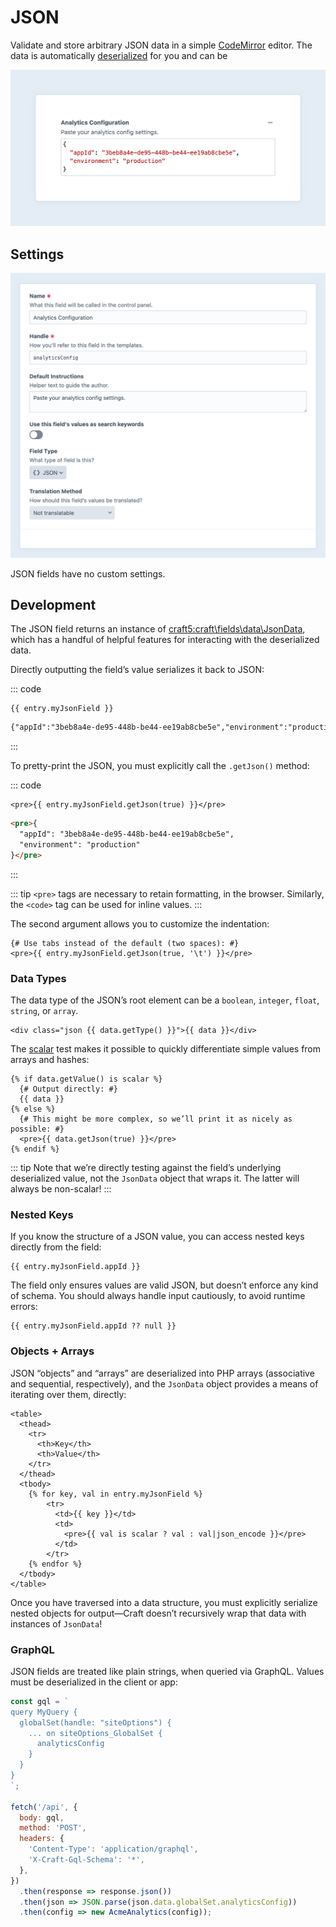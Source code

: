 # JSON

Validate and store arbitrary JSON data in a simple [CodeMirror](https://codemirror.net/) editor. The data is automatically [deserialized](#development) for you and can be 

<!-- more -->

![Screenshot of a JSON field interface in the Craft control panel](../../images/fields-json-ui.png)

## Settings

<BrowserShot
  url="https://my-craft-project.ddev.site/admin/settings/fields/new"
  :link="false"
  :max-height="500"
  caption="Adding a new JSON field via the control panel.">
<img src="../../images/fields-json-settings.png" alt="JSON field settings screen in the Craft control panel">
</BrowserShot>

JSON fields have no custom settings.

## Development

The JSON field returns an instance of <craft5:craft\fields\data\JsonData>, which has a handful of helpful features for interacting with the deserialized data.

Directly outputting the field’s value serializes it back to JSON:

::: code
```twig Template
{{ entry.myJsonField }}
```
```html Result
{"appId":"3beb8a4e-de95-448b-be44-ee19ab8cbe5e","environment":"production"}
```
:::

To pretty-print the JSON, you must explicitly call the `.getJson()` method:

::: code
```twig Template
<pre>{{ entry.myJsonField.getJson(true) }}</pre>
```
```html Result
<pre>{
  "appId": "3beb8a4e-de95-448b-be44-ee19ab8cbe5e",
  "environment": "production"
}</pre>
```
:::

::: tip
`<pre>` tags are necessary to retain formatting, in the browser. Similarly, the `<code>` tag can be used for inline values.
:::

The second argument allows you to customize the indentation:

```twig
{# Use tabs instead of the default (two spaces): #}
<pre>{{ entry.myJsonField.getJson(true, '\t') }}</pre>
```

### Data Types

The data type of the JSON’s root element can be a `boolean`, `integer`, `float`, `string`, or `array`.

```twig
<div class="json {{ data.getType() }}">{{ data }}</div>
```

The [scalar](../twig/tests.md#scalar) test makes it possible to quickly differentiate simple values from arrays and hashes:

```twig
{% if data.getValue() is scalar %}
  {# Output directly: #}
  {{ data }}
{% else %}
  {# This might be more complex, so we’ll print it as nicely as possible: #}
  <pre>{{ data.getJson(true) }}</pre>
{% endif %}
```

::: tip
Note that we’re directly testing against the field’s underlying deserialized value, not the `JsonData` object that wraps it. The latter will always be non-scalar!
:::

### Nested Keys

If you know the structure of a JSON value, you can access nested keys directly from the field:

```twig
{{ entry.myJsonField.appId }}
```

The field only ensures values are valid JSON, but doesn’t enforce any kind of schema. You should always handle input cautiously, to avoid runtime errors:

```twig
{{ entry.myJsonField.appId ?? null }}
```

### Objects + Arrays

JSON “objects” and “arrays” are deserialized into PHP arrays (associative and sequential, respectively), and the `JsonData` object provides a means of iterating over them, directly:

```twig
<table>
  <thead>
    <tr>
      <th>Key</th>
      <th>Value</th>
    </tr>
  </thead>
  <tbody>
    {% for key, val in entry.myJsonField %}
        <tr>
          <td>{{ key }}</td>
          <td>
            <pre>{{ val is scalar ? val : val|json_encode }}</pre>
          </td>
        </tr>
    {% endfor %}
  </tbody>
</table>
```

Once you have traversed into a data structure, you must explicitly serialize nested objects for output—Craft doesn’t recursively wrap that data with instances of `JsonData`!

### GraphQL

JSON fields are treated like plain strings, when queried via GraphQL. Values must be deserialized in the client or app:

```js
const gql = `
query MyQuery {
  globalSet(handle: "siteOptions") {
    ... on siteOptions_GlobalSet {
      analyticsConfig
    }
  }
}
`;

fetch('/api', {
  body: gql,
  method: 'POST',
  headers: {
    'Content-Type': 'application/graphql',
    'X-Craft-Gql-Schema': '*',
  },
})
  .then(response => response.json())
  .then(json => JSON.parse(json.data.globalSet.analyticsConfig))
  .then(config => new AcmeAnalytics(config));
```

